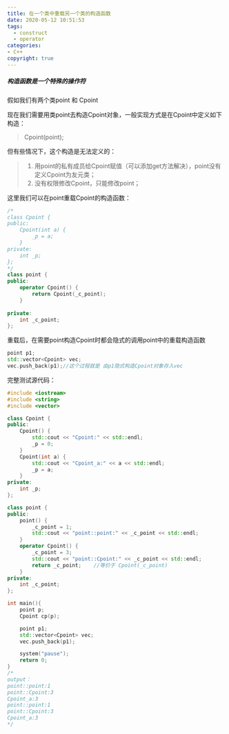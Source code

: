 ```yaml
---
title: 在一个类中重载另一个类的构造函数
date: 2020-05-12 10:51:53
tags:
  - construct
  - operator
categories: 
- C++
copyright: true
---
```


##### 构造函数是一个特殊的操作符

假如我们有两个类point 和 Cpoint

现在我们需要用类point去构造Cpoint对象，一般实现方式是在Cpoint中定义如下构造：

> Cpoint(point);

<!--more-->

但有些情况下，这个构造是无法定义的：

> 1. 用point的私有成员给Cpoint赋值（可以添加get方法解决），point没有定义Cpoint为友元类；
> 2. 没有权限修改Cpoint，只能修改point；

这里我们可以在point重载Cpoint的构造函数：

```C++
/*
class Cpoint {
public:
	Cpoint(int a) {
		_p = a;
	}
private:
	int _p;
};
*/
class point {
public:
	operator Cpoint() {
		return Cpoint(_c_point);
	}
    
private:
	int _c_point;
};
```

重载后，在需要point构造Cpoint时都会隐式的调用point中的重载构造函数

```C++
point p1;
std::vector<Cpoint> vec;
vec.push_back(p1);//这个过程就是 由p1隐式构造Cpoint对象存入vec
```

完整测试源代码：

```C++
#include <iostream>
#include <string>
#include <vector>

class Cpoint {
public:
	Cpoint() {
		std::cout << "Cpoint:" << std::endl;
		_p = 0;
	}
	Cpoint(int a) {
		std::cout << "Cpoint_a:" << a << std::endl;
		_p = a;
	}
private:
	int _p;
};

class point {
public:
	point() {
		_c_point = 1;
		std::cout << "point::point:" << _c_point << std::endl;
	}
	operator Cpoint() {
		_c_point = 3;
		std::cout << "point::Cpoint:" << _c_point << std::endl;
		return _c_point;	//等价于 Cpoint(_c_point)
	}
private:
	int _c_point;
};

int main(){
	point p;
	Cpoint cp(p);

	point p1;
	std::vector<Cpoint> vec;
	vec.push_back(p1);

	system("pause");
	return 0;
}
/*
output：
point::point:1
point::Cpoint:3
Cpoint_a:3
point::point:1
point::Cpoint:3
Cpoint_a:3
*/
```

